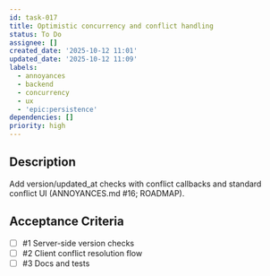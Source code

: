 ```yaml
---
id: task-017
title: Optimistic concurrency and conflict handling
status: To Do
assignee: []
created_date: '2025-10-12 11:01'
updated_date: '2025-10-12 11:09'
labels:
  - annoyances
  - backend
  - concurrency
  - ux
  - 'epic:persistence'
dependencies: []
priority: high
---
```


## Description

<!-- SECTION:DESCRIPTION:BEGIN -->
Add version/updated_at checks with conflict callbacks and standard conflict UI (ANNOYANCES.md #16; ROADMAP).
<!-- SECTION:DESCRIPTION:END -->

## Acceptance Criteria
<!-- AC:BEGIN -->
- [ ] #1 Server-side version checks
- [ ] #2 Client conflict resolution flow
- [ ] #3 Docs and tests
<!-- AC:END -->
